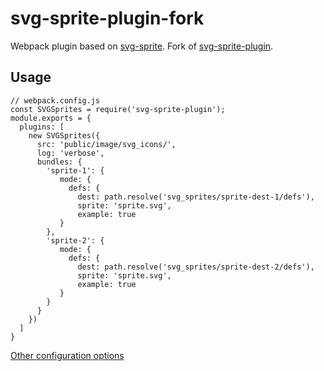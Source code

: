 # svg-sprite-plugin-fork

Webpack plugin based on [svg-sprite](http://jkphl.github.io/svg-sprite).
Fork of [svg-sprite-plugin](https://www.npmjs.com/package/svg-sprite-plugin).

## Usage

```
// webpack.config.js
const SVGSprites = require('svg-sprite-plugin');
module.exports = {
  plugins: [
    new SVGSprites({
      src: 'public/image/svg_icons/',
      log: 'verbose',
      bundles: {
        'sprite-1': {
           mode: {
             defs: {
               dest: path.resolve('svg_sprites/sprite-dest-1/defs'),
               sprite: 'sprite.svg',
               example: true
           }
        },
        'sprite-2': {
           mode: {
             defs: {
               dest: path.resolve('svg_sprites/sprite-dest-2/defs'),
               sprite: 'sprite.svg',
               example: true
           }
        }
      }
    })
  ]
}
```

[Other configuration options](https://github.com/jkphl/svg-sprite/blob/master/docs/configuration.md)
